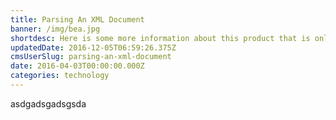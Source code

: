 ```yaml
---
title: Parsing An XML Document
banner: /img/bea.jpg
shortdesc: Here is some more information about this product that is only revealed once clicked on.
updatedDate: 2016-12-05T06:59:26.375Z
cmsUserSlug: parsing-an-xml-document
date: 2016-04-03T00:00:00.000Z
categories: technology
---
```


asdgadsgadsgsda